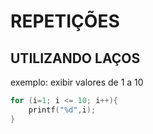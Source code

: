 # REPETIÇÕES

## UTILIZANDO LAÇOS
exemplo: exibir valores de 1 a 10

```c
for (i=1; i <= 10; i++){
    printf("%d",i);
}
